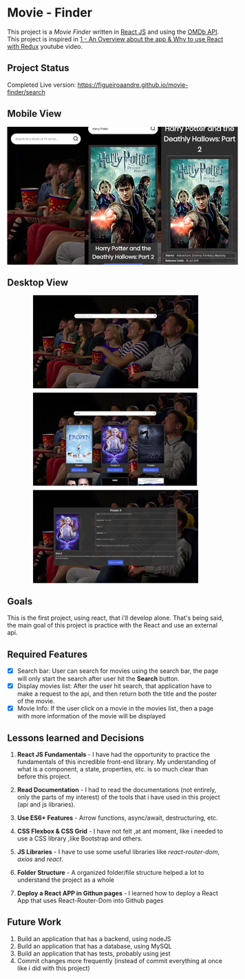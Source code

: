 # Movie - Finder
This project is a *Movie Finder* written in [React JS](https://reactjs.org/) and using the [OMDb API](http://www.omdbapi.com/). This project is inspired in [1 - An Overview about the app & Why to use React with Redux](https://www.youtube.com/watch?v=Ia0WWc5dyLE&list=PLG3RxIUKLJlbDDGeeoUCkinS2DUybp_1o) youtube video.

## Project Status
Completed
Live version: https://figueiroaandre.github.io/movie-finder/search

## Mobile View
<div class="mobile_div">
    <img src="./screenshots/home_mobile.png" class="mobile">
    <img src="./screenshots/search_mobile.png" class="mobile">
    <img src="./screenshots/info_mobile.png" class="mobile">
</div>

## Desktop View
<img src="./screenshots/home_desktop.png" class="desktop">
<img src="./screenshots/search_desktop.png" class="desktop">
<img src="./screenshots/info_desktop.png" class="desktop">

## Goals
This is the first project, using react, that i'll develop alone. That's being said, the main goal of this project is practice with the React and use an external api.

## Required Features
- [x] Search bar: User can search for movies using the search bar, the page will only start the search after user hit the **Search** button.
- [x] Display movies list: After the user hit search, that application have to make a request to the api, and then return both the title and the poster of the movie.
- [x] Movie Info: If the user click on a movie in the movies list, then a page with more information of the movie will be displayed

## Lessons learned and Decisions

1. **React JS Fundamentals** - I have had the opportunity to practice the fundamentals of this incredible front-end library. My understanding of what is a component, a state, properties, etc. is so much clear than before this project.

2. **Read Documentation** - I had to read the documentations (not entirely, only the parts of my interest) of the tools that i have used in this project (api and js libraries).

3. **Use ES6+ Features** - Arrow functions, async/await, destructuring, etc.

4. **CSS Flexbox & CSS Grid** - I have not felt ,at ant moment, like i needed to use a CSS library ,like Bootstrap and others.

5. **JS Libraries** - I have to use some useful libraries like *react-router-dom*, *axios* and *react*.

6. **Folder Structure** - A organized folder/file structure helped a lot to understand the project as a whole

7. **Deploy a React APP in Githun pages** - I learned how to deploy a React App that uses React-Router-Dom into Github pages

## Future Work
1. Build an application that has a backend, using nodeJS
2. Build an application that has a database, using MySQL
3. Build an application that has tests, probably using jest
4. Commit changes more frequently (instead of commit everything at once like i did with this project)

<style>
.mobile_div {
    width: 100%;
    display: flex;
    justify-content: space-around;

}
.mobile {
    width: 180px;
    height: 320px;
}

.desktop {
    width: 384px;
    height: 216px;
    display: block;
    margin: 10px auto;
}
</style>
